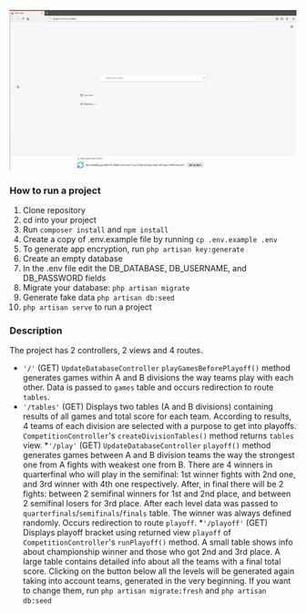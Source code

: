 ![demonstration](https://raw.githubusercontent.com/ZannaZarina/championship/master/championship.gif)

### How to run a project
1. Clone repository
2. cd into your project
3. Run ```composer install``` and ```npm install```
4. Create a copy of .env.example file by running ```cp .env.example .env```
5. To generate app encryption, run ```php artisan key:generate```
6. Create an empty database
7. In the .env file edit the DB_DATABASE, DB_USERNAME, and DB_PASSWORD fields
8. Migrate your database: ```php artisan migrate```
9. Generate fake data ```php artisan db:seed```
10. ```php artisan serve``` to run a project

### Description
The project has 2 controllers, 2 views and 4 routes.

* ```'/'``` (GET) ```UpdateDatabaseController``` ```playGamesBeforePlayoff()``` method generates games within A and B divisions the way teams play with each other. Data is passed to ```games``` table and occurs redirection to route ```tables```.
* ```'/tables'``` (GET) Displays two tables (A and B divisions) containing results of all games and total score for each team. According to results, 4 teams of each division are selected with a purpose to get into playoffs. ```CompetitionController```'s ```createDivisionTables()``` method returns ```tables``` view.
*```'/play'``` (GET) ```UpdateDatabaseController``` ```playoff()``` method generates games between A and B division teams the way the strongest one from A fights with weakest one from B. There are 4 winners in quarterfinal who will play in the semifinal: 1st winner fights with 2nd one, and 3rd winner with 4th one respectively. After, in final there will be 2 fights: between 2 semifinal winners for 1st and 2nd place, and between 2 semifinal losers for 3rd place. After each level data was passed to ```quarterfinals```/```semifinals```/```finals``` table. The winner was always defined randomly. Occurs redirection to route ```playoff```.
*```'/playoff'``` (GET) Displays playoff bracket using returned view ```playoff``` of ```CompetitionController```'s ```runPlayoff()``` method. A small table shows info about championship winner and those who got 2nd and 3rd place. A large table contains detailed info about all the teams with a final total score. Clicking on the button below all the levels will be generated again taking into account teams, generated in the very beginning. If you want to change them, run ```php artisan migrate:fresh``` and ```php artisan db:seed```
